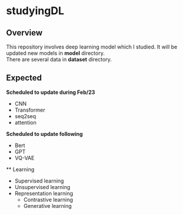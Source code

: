 # studyingDL

## Overview
  This repository involves deep learning model which I studied. It will be updated new models in **model** directory.   
  There are several data in **dataset** directory.
  
  
## Expected  
  **Scheduled to update during Feb/23**
  * CNN
  * Transformer
  * seq2seq
  * attention 
 
**Scheduled to update following**
  * Bert
  * GPT
  * VQ-VAE

** Learning
  * Supervised learning
  * Unsupervised learning  
  * Representation learning
    * Contrastive learning
    * Generative learning
